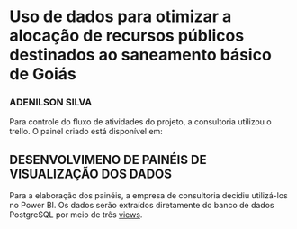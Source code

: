# Uso de dados para otimizar a alocação de recursos públicos destinados ao saneamento básico de Goiás

### ADENILSON SILVA

Para controle do fluxo de atividades do projeto, a consultoria utilizou o trello. O painel criado está disponível em:

## DESENVOLVIMENO DE PAINÉIS DE VISUALIZAÇÃO DOS DADOS

Para a elaboração dos painéis, a empresa de consultoria decidiu utilizá-los no Power BI.  Os dados serão extraídos diretamente do banco de dados PostgreSQL por meio de três  [views](https://www.postgresql.org/docs/current/sql-createview.html).
